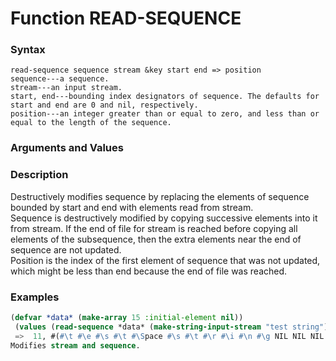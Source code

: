 <!-- Generated on 05/10/2020 by https://github.com/anto2oo/clhs-evolved -->

# Function READ-SEQUENCE

### Syntax
`read-sequence sequence stream &key start end => position`  
`sequence---a sequence.`  
`stream---an input stream.`  
`start, end---bounding index designators of sequence. The defaults for start and end are 0 and nil, respectively.`  
`position---an integer greater than or equal to zero, and less than or equal to the length of the sequence.`  


### Arguments and Values


### Description
Destructively modifies sequence by replacing the elements of sequence bounded by start and end with elements read from stream.  
Sequence is destructively modified by copying successive elements into it from stream. If the end of file for stream is reached before copying all elements of the subsequence, then the extra elements near the end of sequence are not updated.  
Position is the index of the first element of sequence that was not updated, which might be less than end because the end of file was reached.



### Examples
```lisp 
(defvar *data* (make-array 15 :initial-element nil))
 (values (read-sequence *data* (make-string-input-stream "test string")) *data*)
 =>  11, #(#\t #\e #\s #\t #\Space #\s #\t #\r #\i #\n #\g NIL NIL NIL NIL)Side Effects:
Modifies stream and sequence.
```
